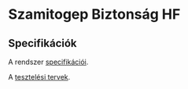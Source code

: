 # Szamitogep Biztonság HF

## Specifikációk
A rendszer [specifikációi](https://github.com/kristof12345/SzamitogepBiztonsagHF/wiki/Specifications).

A [tesztelési tervek](docs/https://github.com/kristof12345/SzamitogepBiztonsagHF/wiki/Testing-plan).
